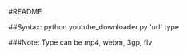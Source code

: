 #README

##Syntax: python youtube_downloader.py 'url' type

###Note: Type can be mp4, webm, 3gp, flv
